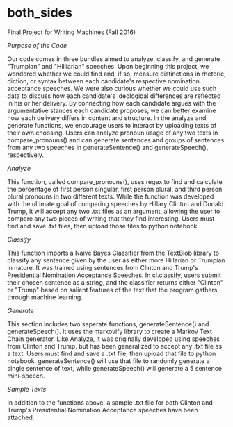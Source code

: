 # both_sides
Final Project for Writing Machines (Fall 2016)

*Purpose of the Code* 

Our code comes in three bundles aimed to analyze, classify, and generate "Trumpian" and "Hilliarian" speeches. Upon beginning this project, we wondered whether we could find and, if so, measure distinctions in rhetoric, diction, or syntax between each candidate's respective nomination acceptance speeches. We were also curious whether we could use such data to discuss how each candidate's ideological differences are reflected in his or her delivery. By connecting how each candidate argues with the argumentative stances each candidate proposes, we can better examine how each delivery differs in content and structure. In the analyze and generate functions, we encourage users to interact by uploading texts of their own choosing. Users can analyze pronoun usage of any two texts in compare_pronouns() and can generate sentences and groups of sentences from any two speeches in generateSentence() and generateSpeech(), respectively. 

*Analyze* 

This function, called compare_pronouns(), uses regex to find and calculate the percentage of first person singular, first person plural, and third person plural pronouns in two different texts. While the function was developed with the ultimate goal of comparing speeches by Hillary Clinton and Donald Trump, it will accept any two .txt files as an argument, allowing the user to compare any two pieces of writing that they find interesting. Users must find and save .txt files, then upload those files to python notebook. 


*Classify* 

This function imports a Naive Bayes Classifier from the TextBlob library to classify any sentence given by the user as either more Hillarian or Trumpian in nature. It was trained using sentences from Clinton and Trump's Presidential Nomination Acceptance Speeches. In cl.classify, users submit their chosen sentence as a string, and the classifier returns either "Clinton" or "Trump" based on salient features of the text that the program gathers through machine learning. 

*Generate* 

This section includes two seperate functions, generateSentence() and generateSpeech(). It uses the markovify library to create a Markov Text Chain generator. Like Analyze, it was originally developed using speeches from Clinton and Trump. but has been generalized to accept any .txt file as a text. Users must find and save a .txt file, then upload that file to python notebook. generateSentence() will use that file to randomly generate a single sentence of text, while generateSpeech() will generate a 5 sentence mini-speech. 

*Sample Texts*

In addition to the functions above, a sample .txt file for both Clinton and Trump's Presidential Nomination Acceptance speeches have been attached.



